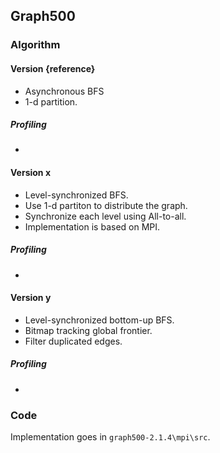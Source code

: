 ## Graph500

### Algorithm

#### Version {reference}

- Asynchronous BFS
- 1-d partition.

##### Profiling

- ~~~ TBD 

#### Version x

- Level-synchronized BFS.
- Use 1-d partiton to distribute the graph.
- Synchronize each level using All-to-all.
- Implementation is based on MPI.

##### Profiling

- ~~~ TBD 

#### Version y

- Level-synchronized bottom-up BFS.
- Bitmap tracking global frontier.
- Filter duplicated edges.

##### Profiling

- ~~~ TBD

### Code

Implementation goes in `graph500-2.1.4\mpi\src`.
